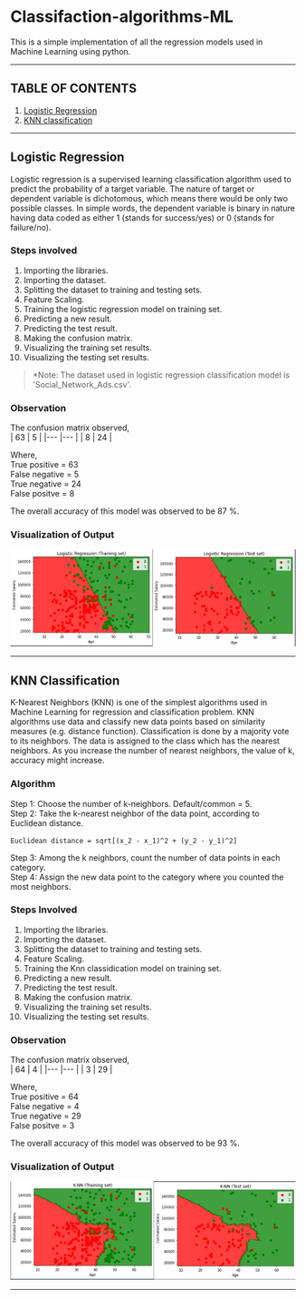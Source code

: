 # Classifaction-algorithms-ML  
This is a simple implementation of all the regression models used in Machine Learning using python.

___


## TABLE OF CONTENTS   
1. [Logistic Regression](##Logistic-Regression)
2. [KNN classification](##KNN-classification)

___

## Logistic Regression 

Logistic regression is a supervised learning classification algorithm used to predict the probability of a target variable. The nature of target or dependent variable is dichotomous, which means there would be only two possible classes.
In simple words, the dependent variable is binary in nature having data coded as either 1 (stands for success/yes) or 0 (stands for failure/no).   

### **Steps involved**   
1. Importing the libraries.
2. Importing the dataset.
3. Splitting the dataset to training and testing sets.
4. Feature Scaling.
5. Training the logistic regression model on training set.
6. Predicting a new result.
7. Predicting the test result.
8. Making the confusion matrix.
9. Visualizing the training set results.
10. Visualizing the testing set results.   
 
 >*Note: The dataset used in logistic regression classification model is 'Social_Network_Ads.csv'.   

 ### **Observation**   

 The confusion matrix observed,   
 |   63  |   5	|
|---	|---	|
|   8	|  24	|

Where,   
True positive = 63   
False negative = 5   
True negative = 24   
False positve = 8   

The overall accuracy of this model was observed to be 87 %.

### **Visualization of Output**  

![Logistic-Regression](assets/Linear%20Regression.jpg)
 ___   

## KNN Classification   

K-Nearest Neighbors (KNN) is one of the simplest algorithms used in Machine Learning for regression and classification problem. KNN algorithms use data and classify new data points based on similarity measures (e.g. distance function).
Classification is done by a majority vote to its neighbors. The data is assigned to the class which has the nearest neighbors. As you increase the number of nearest neighbors, the value of k, accuracy might increase.   

### Algorithm   
Step 1: Choose the number of k-neighbors. Default/common = 5.   
Step 2: Take the k-nearest neighbor of the data point, according to Euclidean distance.   
```
Euclidean distance = sqrt[(x_2 - x_1)^2 + (y_2 - y_1)^2]
```   
Step 3: Among the k neighbors, count the number of data points in each category.    
Step 4: Assign the new data point to the category where you counted the most neighbors.   

### **Steps Involved**   
1. Importing the libraries.
2. Importing the dataset.
3. Splitting the dataset to training and testing sets.
4. Feature Scaling.
5. Training the Knn classidication model on training set.
6. Predicting a new result.
7. Predicting the test result.
8. Making the confusion matrix.
9. Visualizing the training set results.
10. Visualizing the testing set results.    

 ### **Observation**   

 The confusion matrix observed,   
 |   64  |   4	|
|---	|---	|
|   3	|  29	|

Where,   
True positive = 64  
False negative = 4   
True negative = 29   
False positve = 3   

The overall accuracy of this model was observed to be 93 %.   

### **Visualization of Output**  

![Knn Classification](assets/KNN.jpg) 
 ___   


